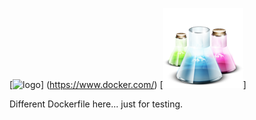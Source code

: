 [![logo](https://d3oypxn00j2a10.cloudfront.net/0.14.0/img/nav/docker-logo-loggedout.png)]
(https://www.docker.com/)
[![logo](https://raw.githubusercontent.com/pascalgrimaud/docker/master/lab.png)]


Different Dockerfile here... just for testing.